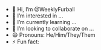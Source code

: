 - 👋 Hi, I’m @WeeklyFurball
- 👀 I’m interested in ...
- 🌱 I’m currently learning ...
- 💞️ I’m looking to collaborate on ...
- 😄 Pronouns: He/Him/They/Them
- ⚡ Fun fact: 

<!---
WeeklyFurball/WeeklyFurball is a ✨ special ✨ repository because its `README.md` (this file) appears on your GitHub profile.
You can click the Preview link to take a look at your changes.
--->

